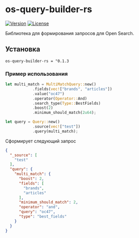 # os-query-builder-rs
[![Version](https://img.shields.io/crates/v/os-query-builder-rs)](https://crates.io/crates/os-query-builder-rs)
[![License](https://img.shields.io/crates/l/os-query-builder-rs)](License)

Библиотека для формирования запросов для Open Search.

## Установка
`os-query-builder-rs = "0.1.3`

### Пример использования
```rust
let multi_match = MultiMatchQuery::new()
            .fields(vec!["brands", "articles"])
            .value("oc47")
            .operator(Operator::And)
            .search_type(Type::BestFields)
            .boost(2)
            .minimum_should_match(2u64);

let query = Query::new()
            .source(vec!["test"])
            .query(multi_match);
```

Сформирует следующий запрос

```json
{
  "_source": [
    "test"
  ],
  "query": {
    "multi_match": {
      "boost": 2,
      "fields": [
        "brands",
        "articles"
      ],
      "minimum_should_match": 2,
      "operator": "and",
      "query": "oc47",
      "type": "best_fields"
    }
  }
}
```